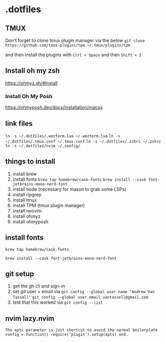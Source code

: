 # .dotfiles

## TMUX

Don't forget to clone tmux plugin manager via the below
`git clone https://github.com/tmux-plugins/tpm ~/.tmux/plugins/tpm`

and then install the plugins with
`Ctrl + Space` and then `Shift + I`

## Install oh my zsh

https://ohmyz.sh/#Install

### Install Oh My Posh

https://ohmyposh.dev/docs/installation/macos

## link files

`ln -s ~/.dotfiles/.wezterm.lua ~/.wezterm.lua`
`ln -s ~/.dotfiles/.tmux.conf ~/.tmux.conf`
`ln -s ~/.dotfiles/.zshrc ~/.zshrc`
`ln -s ~/.dotfiles/nvim ~/.config/`

## things to install

1. install brew
2. install fonts
   `brew tap homebrew/cask-fonts`
   `brew install --cask font-jetbrains-mono-nerd-font`
3. install node (necessary for mason to grab some LSPs)
4. install ripgrep
5. install tmux
6. install TPM (tmux plugin manager)
7. install neovim
8. install ohmyz
9. install ohmyposh

## install fonts

`brew tap homebrew/cask-fonts`

`brew install --cask font-jetbrains-mono-nerd-font`

## git setup

1. get the gh cli and sign-in
2. set git user + email via
   `git config --global user.name "Andrew Van Tassell"`
   `git config --global user.email vantassell@gmail.com`
3. test that this worked via
   `git config --list`

## nvim lazy.nvim

`The opts parameter is just shortcut to avoid the normal boilerplate config = function() require(‘plugin’).setup(opts) end.`
